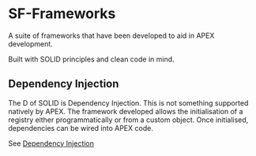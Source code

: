 # SF-Frameworks
A suite of frameworks that have been developed to aid in APEX development.

Built with SOLID principles and clean code in mind.

## Dependency Injection
The D of SOLID is Dependency Injection. This is not something supported natively by APEX. The framework developed
allows the initialisation of a registry either programmatically or from a custom object. Once initialised, dependencies
can be wired into APEX code.

See [Dependency Injection](source/dependency/README.md)

